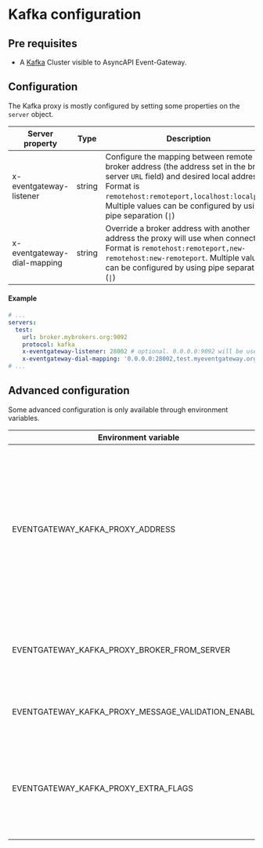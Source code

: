 # Kafka configuration

## Pre requisites
- A [Kafka](https://kafka.apache.org) Cluster visible to AsyncAPI Event-Gateway.

## Configuration
The Kafka proxy is mostly configured by setting some properties on the `server` object.

| Server property         | Type   | Description                                                                                                                                                                                                                                                | Default                        | Required | examples                                                                                                                                      |
|-------------------------|--------|------------------------------------------------------------------------------------------------------------------------------------------------------------------------------------------------------------------------------------------------------------|--------------------------------|----------|-----------------------------------------------------------------------------------------------------------------------------------------------|
| x-eventgateway-listener | string | Configure the mapping between remote broker address (the address set in the broker server `URL` field) and desired local address. Format is `remotehost:remoteport,localhost:localport`. Multiple values can be configured by using pipe separation (`\|`) | `0.0.0.0:<remote-server-port>` | No       | `test.mykafkacluster.org:8092,localhost:28002`, `test.mykafkacluster.org:8092,localhost:28002\|test2.mykafkacluster.org:8092,localhost:28003` |
| x-eventgateway-dial-mapping | string | Override a broker address with another address the proxy will use when connecting. Format is `remotehost:remoteport,new-remotehost:new-remoteport`. Multiple values can be configured by using pipe separation (`\|`) | -                              | No       | `0.0.0.0:8092,test.myeventgateway.org:8092`, `test.mykafkacluster.org:8092,mykafkacluster.org:8092,\|`test.mykafkacluster.org:8093,mykafkacluster.org:8093`          |

#### Example
```yaml
# ...
servers:
  test:
    url: broker.mybrokers.org:9092
    protocol: kafka
    x-eventgateway-listener: 28002 # optional. 0.0.0.0:9092 will be used instead if missing.
    x-eventgateway-dial-mapping: '0.0.0.0:28002,test.myeventgateway.org:8092' # optional. 
# ...
```

## Advanced configuration
Some advanced configuration is only available through environment variables.

| Environment variable                                | Type    | Description                                                                                                                                                                                                                                          | Default   | Required | examples                                                                                                |
|-----------------------------------------------------|---------|------------------------------------------------------------------------------------------------------------------------------------------------------------------------------------------------------------------------------------------------------|-----------|----------|---------------------------------------------------------------------------------------------------------|
| EVENTGATEWAY_KAFKA_PROXY_ADDRESS                    | string  | Address for this proxy. Clients will use this address as host when connecting to the brokers through this proxy, so it should be reachable by your clients. Most probably a domain name.                                                             | `0.0.0.0` | No       | `event-gateway-demo.asyncapi.org`                                                                       |
| EVENTGATEWAY_KAFKA_PROXY_BROKER_FROM_SERVER         | string  | When set, only the specified server will be considered instead of all servers.                                                                                                                                                                       | -         | No       | `name-of-server1`, `server-test`                                                                        |
| EVENTGATEWAY_KAFKA_PROXY_MESSAGE_VALIDATION_ENABLED | boolean | Enable or disable validation of Kafka messages                                                                                                                                                                                                       | `true`    | No       | `true`, `false`                                                                                         |
| EVENTGATEWAY_KAFKA_PROXY_EXTRA_FLAGS                | string  | Advanced configuration. Configure any flag from [here](https://github.com/grepplabs/kafka-proxy/blob/4f3b89fbaecb3eb82426f5dcff5f76188ea9a9dc/cmd/kafka-proxy/server.go#L85-L195). Multiple values can be configured by using pipe separation (`\|`) | -         | No       | `tls-enable=true\|tls-client-cert-file=/opt/var/service.cert\|tls-client-key-file=/opt/var/service.key` |